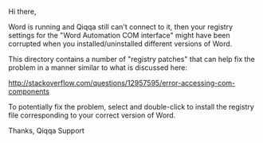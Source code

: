 Hi there,

Word is running and Qiqqa still can't connect to it, then your registry settings for the "Word Automation COM interface" might have been corrupted when you installed/uninstalled different versions of Word. 

This directory contains a number of "registry patches" that can help fix the problem in a manner similar to what is discussed here:

http://stackoverflow.com/questions/12957595/error-accessing-com-components

To potentially fix the problem, select and double-click to install the registry file corresponding to your correct version of Word.

Thanks,
Qiqqa Support


